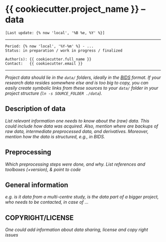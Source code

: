 # {{ cookiecutter.project_name }} – **data**

`[Last update: {% now 'local', '%B %e, %Y' %}]`

***
    Period: {% now 'local', '%Y-%m' %} - ...
    Status: in preparation / work in progress / finalized

    Author(s): {{ cookiecutter.full_name }}
    Contact:   {{ cookiecutter.email }}

***

*Project data should lie in the `data/` folders, ideally in the [BIDS](https://bids-specification.readthedocs.io/en/stable/) format.
If your research data resides somewhere else and is too big to copy, you can easily create symbolic links from these sources to your `data/` folder in your project structure (`ln -s SOURCE_FOLDER ./data`).*

## Description of data

*List relevant information one needs to know about the (raw) data.
This could include how data was acquired.
Also, mention where are backups of raw data, intermediate preprocessed data, and derivatives.
Moreover, mention how the data is structured, e.g., in BIDS.*

## Preprocessing

*Which preprocessing steps were done, and why. List references and toolboxes (+version), & point to code*

## General information

*e.g. is it data from a multi-centre study, is the data part of a bigger project, who needs to be contacted, in case of ...*

## COPYRIGHT/LICENSE

*One could add information about data sharing, license and copy right issues*
